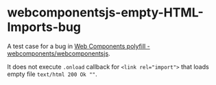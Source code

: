 # webcomponentsjs-empty-HTML-Imports-bug

A test case for a bug in [Web Components polyfill - webcomponents/webcomponentsjs](https://github.com/webcomponents/webcomponentsjs).

It does not execute `.onload` callback for `<link rel="import">` that loads empty file `text/html 200 Ok ""`.
